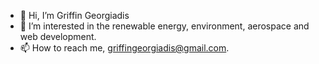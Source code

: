- 👋 Hi, I’m Griffin Georgiadis
- 👀 I’m interested in the renewable energy, environment, aerospace and web development. 
- 📫 How to reach me, griffingeorgiadis@gmail.com.

<!---
GriffGeorgiadis/GriffGeorgiadis is a ✨ special ✨ repository because its `README.md` (this file) appears on your GitHub profile.
You can click the Preview link to take a look at your changes.
--->
